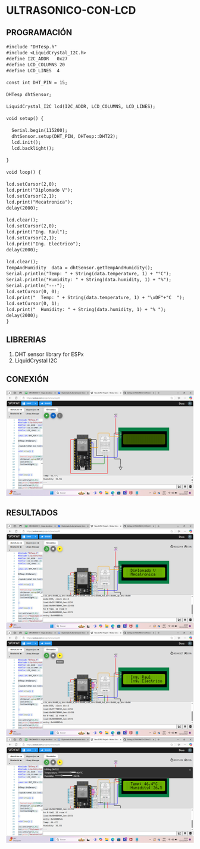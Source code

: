 # ULTRASONICO-CON-LCD

## PROGRAMACIÓN

```
#include "DHTesp.h"
#include <LiquidCrystal_I2C.h>
#define I2C_ADDR   0x27
#define LCD_COLUMNS 20
#define LCD_LINES  4

const int DHT_PIN = 15;

DHTesp dhtSensor;

LiquidCrystal_I2C lcd(I2C_ADDR, LCD_COLUMNS, LCD_LINES);

void setup() {

  Serial.begin(115200);
  dhtSensor.setup(DHT_PIN, DHTesp::DHT22);
  lcd.init();
  lcd.backlight();

}

void loop() {

lcd.setCursor(2,0);
lcd.print("Diplomado V");
lcd.setCursor(2,1);
lcd.print("Mecatronica");
delay(2000);

lcd.clear();
lcd.setCursor(2,0);
lcd.print("Ing. Raul");
lcd.setCursor(2,1);
lcd.print("Ing. Electrico");
delay(2000);

lcd.clear();
TempAndHumidity  data = dhtSensor.getTempAndHumidity();
Serial.println("Temp: " + String(data.temperature, 1) + "°C");
Serial.println("Humidity: " + String(data.humidity, 1) + "%");
Serial.println("---");
lcd.setCursor(0, 0);
lcd.print("  Temp: " + String(data.temperature, 1) + "\xDF"+"C  ");
lcd.setCursor(0, 1);
lcd.print("  Humidity: " + String(data.humidity, 1) + "% ");
delay(2000);
}
```

## LIBRERIAS

1. DHT sensor library for ESPx
2. LiquidCrystal I2C

## CONEXIÓN

![](https://github.com/RaulCasS/ULTRASONICO-CON-LCD/blob/main/Captura%20de%20pantalla%202024-12-12%20221837.png?raw=true)

## RESULTADOS

![](https://github.com/RaulCasS/ULTRASONICO-CON-LCD/blob/main/Captura%20de%20pantalla%202024-12-12%20222045.png?raw=true)
![](https://github.com/RaulCasS/ULTRASONICO-CON-LCD/blob/main/Captura%20de%20pantalla%202024-12-12%20222148.png?raw=true)
![](https://github.com/RaulCasS/ULTRASONICO-CON-LCD/blob/main/Captura%20de%20pantalla%202024-12-12%20222255.png?raw=true)



